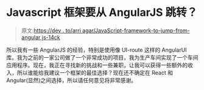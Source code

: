 # Javascript 框架要从 AngularJS 跳转？

> 原文:[https://dev . to/arri agar/JavaScript-framework-to-jump-from-angular js-14ck](https://dev.to/arriagar/javascript-framework-to-jump-from-angularjs-----14ck)

所以我有一些 AngularJS 的经验，特别是使用像 UI-route 这样的 AngularUI 库。我为之前的一家公司做了一个非常成功的项目，我为生产车间实现了一个车间应用程序。现在，我正在寻找新的挑战和一些兼职，让我可以获得一些额外的收入，所以谁能给我建议一个框架的最佳选择？现在还不确定在 React 和 Angular(显然)之间选择，所以请任何意见将非常感谢。